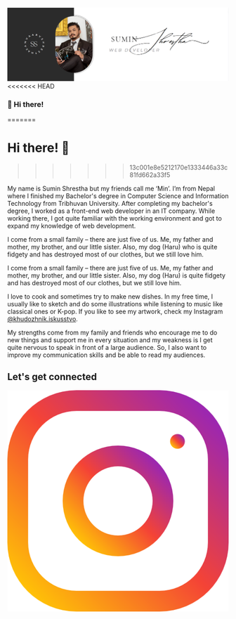 ![Banner Image](bannerimage.png)
<<<<<<< HEAD

### 👋 Hi there!

=======

# Hi there! 👋

> > > > > > > 13c001e8e5212170e1333446a33c81fd662a33f5

<!--
**samvaarv/samvaarv** is a ✨ _special_ ✨ repository because its `README.md` (this file) appears on your GitHub profile.

Here are some ideas to get you started:

- 🔭 I’m currently working on ...
- 🌱 I’m currently learning ...
- 👯 I’m looking to collaborate on ...
- 🤔 I’m looking for help with ...
- 💬 Ask me about ...
- 📫 How to reach me: ...
- 😄 Pronouns: ...
- ⚡ Fun fact: ...
-->

My name is Sumin Shrestha but my friends call me ‘Min’. I’m from Nepal
where I finished my Bachelor's degree in Computer Science and
Information Technology from Tribhuvan University. After completing my
bachelor's degree, I worked as a front-end web developer in an IT
company. While working there, I got quite familiar with the working
environment and got to expand my knowledge of web development.

I come from a small family – there are just five of us. Me, my father
and mother, my brother, and our little sister. Also, my dog (Haru) who is
quite fidgety and has destroyed most of our clothes, but we still love
him.

I come from a small family – there are just five of us. Me, my father
and mother, my brother, and our little sister. Also, my dog (Haru) is
quite fidgety and has destroyed most of our clothes, but we still love
him.

I love to cook and sometimes try to make new dishes. In my free time,
I usually like to sketch and do some illustrations while listening to
music like classical ones or K-pop. If you like to see my artwork,
check my Instagram [@khudozhnik.iskusstvo](https://www.instagram.com/khudozhnik.iskusstvo/).

My strengths come from my family and friends who encourage me to do
new things and support me in every situation and my weakness is I get
quite nervous to speak in front of a large audience. So, I also want
to improve my communication skills and be able to read my audiences.

## Let's get connected

![instagram](instagram.png)

